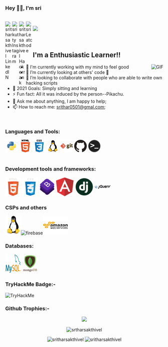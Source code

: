 ### Hey 👋🏽, I'm  sri

<br/>

<a href="https://www.linkedin.com/in/newpen/" target="_blank">
  <img align="left" alt="srithar sakthivel LinkedIN" width="22px" src="https://cdn.jsdelivr.net/npm/simple-icons@v3/icons/linkedin.svg" />
</a>
<a href="https://www.instagram.com/prince_of_chum_parikshit/" target="_blank">
  <img align="left" alt="sri kutty Instagram" width="22px" src="https://cdn.jsdelivr.net/npm/simple-icons@v3/icons/instagram.svg" />
</a>
<a href="https://www.hackerrank.com/princeofchum" target="_blank">
  <img align="left" alt="srithar sakthivel Hackerrank" width="22px" src="https://cdn.jsdelivr.net/npm/simple-icons@v3/icons/hackerrank.svg" />
</a>

<a href="https://leetcode.com/PrinceOfChum/" target="_blank">
  <img align="left" alt="sri Leatcode" width="22px" src="https://cdn.jsdelivr.net/npm/simple-icons@3.13.0/icons/leetcode.svg" />
  </a>

![](https://visitor-badge.glitch.me/badge?page_id=sritharsakthivel.)

<br />

## I'm a Enthusiastic Learner!!

  <img align="right" alt="GIF" src="https://media.giphy.com/media/W3klTgJuKy5vymEoe7/giphy.gif" />

- 🔭 I'm currently working with my mind to feel good
- 🌱 I’m currently looking at others' code 🤣
- 👯 I’m looking to collaborate with people who are able to write own hacking scripts
- 🥅 2021 Goals: Simply sitting and learning
- ⚡ Fun fact: All it was induced by the person--Pikachu.
- 💬 Ask me about anything, I am happy to help;
- 📫 How to reach me: srithar0501@gmal.com;

<br />

### Languages and Tools:

<code><img height="40" src="https://raw.githubusercontent.com/github/explore/80688e429a7d4ef2fca1e82350fe8e3517d3494d/topics/python/python.png"></code>
<code><img height="40" src="https://raw.githubusercontent.com/github/explore/80688e429a7d4ef2fca1e82350fe8e3517d3494d/topics/html/html.png"></code>
<code><img height="40" src="https://raw.githubusercontent.com/github/explore/80688e429a7d4ef2fca1e82350fe8e3517d3494d/topics/css/css.png"></code>
<code><img height="40" src="https://raw.githubusercontent.com/github/explore/80688e429a7d4ef2fca1e82350fe8e3517d3494d/topics/linux/linux.png"></code>
<code><img height="40" src="https://raw.githubusercontent.com/github/explore/80688e429a7d4ef2fca1e82350fe8e3517d3494d/topics/git/git.png"></code>
<code><img height="40" src="https://raw.githubusercontent.com/github/explore/89bdd9644f44d1b12180fd512b95574fe4c54617/topics/github-api/github-api.png"></code>
<code><img height="40" src="https://raw.githubusercontent.com/github/explore/80688e429a7d4ef2fca1e82350fe8e3517d3494d/topics/terminal/terminal.png"></code>
<br />
<br />

<h3>Development tools and frameworks:</h3>
<p>
<img src="https://github.com/annshiv/annshiv/blob/main/Materials/html.gif" alt="html5" width="50" height="60"/> 
<img src="https://github.com/annshiv/annshiv/blob/main/Materials/css.gif" alt="css3" width="50" height="60"/>
<img src="https://github.com/annshiv/annshiv/blob/main/Materials/bootstrap.gif" alt="bootstrap" width="50" height="60"/> 
<img src="https://github.com/annshiv/annshiv/blob/main/Materials/angular.png" alt="angular" height="60"/>
<img src="https://github.com/annshiv/annshiv/blob/main/Materials/django.png" alt="django" height="60"/>
<svg width="50" height="60" xmlns="http://www.w3.org/2000/svg" xmlns:xlink="http://www.w3.org/1999/xlink" aria-hidden="true" focusable="false" width="4.42em" height="1em" style="-ms-transform: rotate(360deg); -webkit-transform: rotate(360deg); transform: rotate(360deg);" pMaterialserveAspectRatio="xMidYMid meet" viewBox="0 0 512 116"><g fill="none" fill-rule="evenodd"><path d="M489.718 8.646l21.42.118s-39.824 53.964-43.076 58.362c-1.056 1.424-2.66 2.96-3.474 4.864c-2.057 4.786-4.169 15.285-4.169 15.285l-19.599.098s3.05-10.944 2.924-16.773c-.11-5.092-2.71-10.178-4.168-15.285c-1.474-5.17-3.475-15.286-3.475-15.286h20.15l2.779 11.117l30.688-42.5" fill="#1A1918"/><path d="M449.157 20.027c3.953 2.383 6.379 15.529 6.379 15.529s-20.684.305-31.94.305h-9.727l-11.812 51.414h-18.064s11.242-55.874 13.896-66.004c.86-3.28 5.892-2.717 14.389-2.717h13.569c8.762 0 19.003-1.119 23.31 1.473" fill="#1A1918"/><path d="M365.06 45.067s.563-3.3-1.91-7.122c-2.113-3.258-4.064-4.016-9.623-4.19c-15.695-.493-15.39 11.138-15.39 11.138l26.923.174zm17.022-13.32c2.3 8.297-2.084 27.792-2.084 27.792s-22.894-.382-35.434 0c-3.899.119-8.566-.424-9.727 1.39c-1.633 2.542.597 6.455 2.487 8.108c2.175 1.903 6.412 2.12 7.935 2.313c10.178 1.293 31.48.334 31.48.334l-3.69 16.34s-30.103 1.51-45.16-2.084c-2.973-.708-5.76-2.139-7.643-4.168c-.514-.555-.96-1.312-1.446-1.966c-.388-.522-1.52-2.237-2.028-3.593c-3.439-9.164.403-26.72 4.169-36.128c.437-1.09.986-2.473 1.564-3.648c.722-1.465 1.333-3.119 1.91-3.995c.388-.604.869-.993 1.272-1.563c.465-.674 1.006-1.327 1.507-1.91c1.39-1.612 2.967-2.752 4.864-4.168c6.273-4.698 17.626-8.345 31.265-6.949c5.135.528 12.89 2.362 16.675 7.643c1.014 1.41 1.515 4.21 2.084 6.253z" fill="#1A1918"/><path d="M299.229 18.49l17.516-.103s-9.762 46.307-14.737 68.888h-20.15c-14.082 0-26.623 1.744-31.959-8.338c-5.176-9.789-.236-25.887 2.084-36.824c1.64-7.74 5.094-23.56 5.094-23.56l18.148-.166s-5.128 24.63-7.262 36.928c-.764 4.405-2.34 8.553-.694 11.81c1.563 3.1 3.752 3.322 10.421 3.475c2.113.05 9.033 0 9.033 0l12.506-52.11" fill="#1A1918"/><path d="M217.244 51.84c1.834-6.516 4.509-13.582 4.169-19.454c-.368-6.28-5.634-11.998-9.032-13.2c-10.234-3.613-19.815 1.438-23.623 5.558c-4.926 5.336-6.594 11.569-8.338 20.15c-1.298 6.37-2.362 13.095 0 18.063c4.182 8.783 17.224 6.865 31.266 6.949c2.084-5.586 3.807-11.86 5.558-18.066zm24.318-25.706c2 14.548-5.676 30.606-10.964 44.57c5.392.487 10.117-.075 10.457.327c.354.521-3.614 16.668-4.997 16.71c-4.279.111-18.459.229-24.372.229c-19.295 0-37.345 1.257-46.55-8.337c-3.738-3.898-6.323-10.583-6.949-15.286c-1.042-7.851.264-16.495 2.085-23.622c1.647-6.435 3.758-12.507 6.948-18.066C175.328 8.507 189.432-1.998 213.075.427c4.586.472 11.172 2.48 15.286 4.863c.284.167 1.279.959 1.507 1.098c5.559 3.537 10.624 11.978 11.694 19.746z" fill="#1A1918"/><path d="M156.193 18.574c-1.167 5.315-2.334 11.34-3.564 16.592h-19.454c1.507-5.822 2.661-11.61 4.169-16.675c6.225 0 12.013.083 18.85.083" fill="#1A1918"/><path d="M132.48 40.03h18.76c-2.453 13.576-7.31 35.475-11.117 50.719c-2.383 9.54-3.974 16.501-10.422 21.538c-.577.452-.91.237-1.39.695c-1.188 1.133-6.684 2.447-9.726 2.779c-4.947.536-10.54.07-16.62-.055c1.591-5.815 3.391-12.798 4.809-18.01c14.82 1.794 15.195-12.214 18.064-25.706c1.66-7.796 6.691-28.834 7.642-31.96" fill="#1A1918"/><g fill="#21609B"><path d="M88.708 75.464l-.402 1.042c-6.85 13.34-18.989 21.524-36.303 21.885c-8.094.167-15.806-1.91-20.844-4.168C20.287 89.338 11.142 80.279 6.148 70.6c-7.164-13.875-8.456-33.176 6.44-47.592c.23 0-1.807 3.126-1.577 3.126l-.41 1.334C-.133 61.074 32.938 89.874 65.086 86.58c7.726-.792 17.578-5.023 23.622-11.116"/><path d="M69.254 61.568c8.088.055 16.536-3.725 21.539-9.032c-4.377 11.11-17.05 18.251-34.044 15.98c-14.23-1.904-27.785-16.223-29.181-30.571c-1.021-10.442 2.618-16.674 8.615-24.234c-2.084 3.954-2.863 7.003-3.057 8.948c-2.278 22.588 18.044 38.79 36.128 38.909"/><path d="M89.98 33.512c-1.257 2.884-8.496 8.33-11.693 9.011c-12.659 2.697-20.766-3.306-25.013-10.137c-.631-1.02-1.798-3.806-2.007-4.515c-1.647-5.6-.89-14.07 4.023-18.454c-1.48 4.169-1.696 9.011-.917 12.159c.472 1.903 1.91 5.226 3.349 7.316c2.618 3.807 4.279 4.732 7.642 6.754c1.515.91 3.14 1.64 3.842 1.84c3.189.939 9.922 3.412 20.775-3.974"/></g></g></svg>

</p>

<h3>CSPs and others</h3>
<p>
<img src="https://raw.githubusercontent.com/devicons/devicon/master/icons/linux/linux-original.svg" alt="linux" width="50" height="60"/><img src="https://www.vectorlogo.zone/logos/firebase/firebase-icon.svg" alt="firebase" width="50" height="60"/><img src="https://raw.githubusercontent.com/devicons/devicon/master/icons/amazonwebservices/amazonwebservices-original-wordmark.svg" alt="aws" width="80" height="60"/>
</p>
<h3>Databases:</h3>
<p>
<img src="https://github.com/annshiv/annshiv/blob/main/Materials/mysql.png" alt="mysql" width="50" height="60"/>
<img src="https://github.com/annshiv/annshiv/blob/main/Materials/mongo.gif" alt="mongodb" width="50" height="60"/>
</p>


### TryHackMe Badge:-
<img src="https://tryhackme-badges.s3.amazonaws.com/sritharsakthivel.png" alt="TryHackMe">


### Github Trophies:-

<p align="center">
  <a href="https://github.com/ryo-ma/github-profile-trophy" target="_blank">
    <img src="https://github-profile-trophy.vercel.app/?username=sritharsakthivel&theme=gruvbox"/>
  </a>
</p>

<p align="center">
<img src="https://activity-graph.herokuapp.com/graph?username=sritharsakthivel&theme=xcode" alt="srtharsakthivel" />
</p>

<p align="center">
  <img width="48%" src="https://github-readme-streak-stats.herokuapp.com/?user=sritharsakthivel&theme=dark" alt="sritharsakthivel" />
  <img width="48%" src="https://github-readme-stats.vercel.app/api?username=sritharsakthvel&show_icons=true&theme=dark&count_private=true" alt="sritharsakthivel" />
</p>

